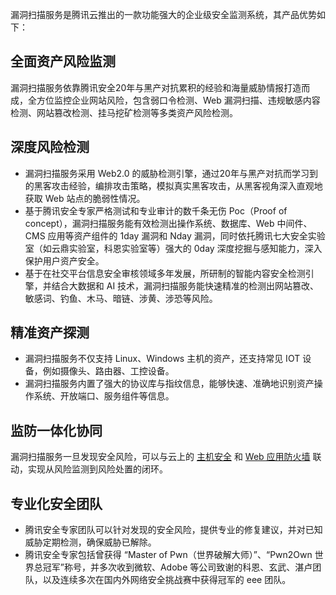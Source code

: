 漏洞扫描服务是腾讯云推出的一款功能强大的企业级安全监测系统，其产品优势如下：
## 全面资产风险监测
漏洞扫描服务依靠腾讯安全20年与黑产对抗累积的经验和海量威胁情报打造而成，全方位监控企业网站风险，包含弱口令检测、Web 漏洞扫描、违规敏感内容检测、网站篡改检测、挂马挖矿检测等多类资产风险检测。

## 深度风险检测
- 漏洞扫描服务采用 Web2.0 的威胁检测引擎，通过20年与黑产对抗而学习到的黑客攻击经验，编排攻击策略，模拟真实黑客攻击，从黑客视角深入直观地获取 Web 站点的脆弱性情况。
- 基于腾讯安全专家严格测试和专业审计的数千条无伤 Poc（Proof of concept），漏洞扫描服务能有效检测出操作系统、数据库、Web 中间件、CMS 应用等资产组件的 1day 漏洞和 Nday 漏洞，同时依托腾讯七大安全实验室（如云鼎实验室，科恩实验室等）强大的 0day 深度挖掘与感知能力，深入保护用户资产安全。
- 基于在社交平台信息安全审核领域多年发展，所研制的智能内容安全检测引擎，并结合大数据和 AI 技术，漏洞扫描服务能快速精准的检测出网站篡改、敏感词、钓鱼、木马、暗链、涉黄、涉恐等风险。


## 精准资产探测
- 漏洞扫描服务不仅支持 Linux、Windows 主机的资产，还支持常见 IOT 设备，例如摄像头、路由器、工控设备。
- 漏洞扫描服务内置了强大的协议库与指纹信息，能够快速、准确地识别资产操作系统、开放端口、服务组件等信息。

## 监防一体化协同
漏洞扫描服务一旦发现安全风险，可以与云上的 [主机安全](https://cloud.tencent.com/document/product/296) 和 [Web 应用防火墙](https://cloud.tencent.com/document/product/627) 联动，实现从风险监测到风险处置的闭环。

## 专业化安全团队
- 腾讯安全专家团队可以针对发现的安全风险，提供专业的修复建议，并对已知威胁定期检测，确保威胁已解除。
- 腾讯安全专家包括曾获得 “Master of Pwn（世界破解大师）”、“Pwn2Own 世界总冠军”称号，并多次收到微软、Adobe 等公司致谢的科恩、玄武、湛卢团队，以及连续多次在国内外网络安全挑战赛中获得冠军的 eee 团队。

